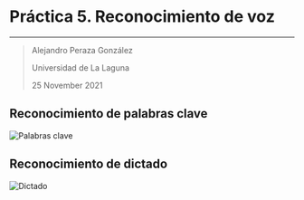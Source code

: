 # Práctica 5. Reconocimiento de voz

----------
> Alejandro Peraza González
>
> Universidad de La Laguna
>
> 25 November 2021

## Reconocimiento de palabras clave

![Palabras clave](gifs/5.1.gif)

## Reconocimiento de dictado

![Dictado](gifs/5.2.gif)
